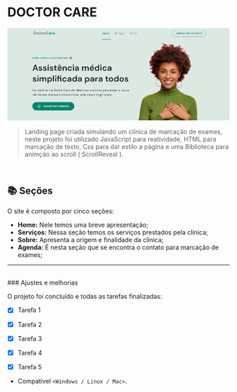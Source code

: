 # DOCTOR CARE

<!---Esses são exemplos. Veja https://shields.io para outras pessoas ou para personalizar este conjunto de escudos. Você pode querer incluir dependências, status do projeto e informações de licença aqui--->

<img src="Assets/doctor-care-read-me.JPG" alt="Doctor Care">

> Landing page criada simulando um clínica de marcação de exames, neste projeto foi utilizado JavaScript para reatividade, HTML para marcação de texto, Css para dar estilo a página e uma Biblioteca para animção ao scroll ( ScrollReveal ).
<br>


## 📚 Seções

O site é composto por cinco seções:

- **Home:** Nele temos uma breve apresentação;
- **Serviços:** Nessa seção temos os serviços prestados pela clínica;
- **Sobre:** Apresenta a origem e finalidade da clínica;
- **Agenda:** É nesta seção que se encontra o contato para marcação de exames;


---
<br>
### Ajustes e melhorias

O projeto foi concluído e todas as tarefas finalizadas:

- [x] Tarefa 1
- [x] Tarefa 2
- [x] Tarefa 3
- [x] Tarefa 4
- [x] Tarefa 5


* Compatível `<Windows / Linux / Mac>`.
